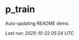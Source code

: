 # p_train

Auto-updating README demo.

<!--START_SECTION:status-->
_Last run: 2025-10-22 05:24 UTC_
<!--END_SECTION:status-->




























































































































































































































































































































































































































































































































































































































































































































































































































































































































































































































































































































































































































































































































































































